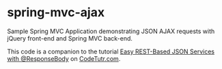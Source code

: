 spring-mvc-ajax
========================

Sample Spring MVC Application demonstrating JSON AJAX requests with jQuery front-end and Spring MVC back-end.

This code is a companion to the tutorial [Easy REST-Based JSON Services with @ResponseBody](http://codetutr.com/2013/04/09/spring-mvc-easy-rest-based-json-services-with-responsebody/) on [CodeTutr.com](http://codetutr.com).